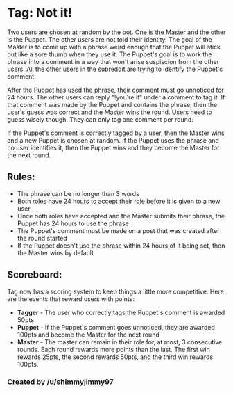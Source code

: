 # Tag: Not it!

Two users are chosen at random by the bot. One is the Master and the other is the Puppet. The other users are not told their identity. The goal of the Master is to come up with a phrase weird enough that the Puppet will stick out like a sore thumb when they use it. The Puppet's goal is to work the phrase into a comment in a way that won't arise suspiscion from the other users. All the other users in the subreddit are trying to identify the Puppet's comment.

After the Puppet has used the phrase, their comment must go unnoticed for 24 hours. The other users can reply "!you're it" under a comment to tag it. If that comment was made by the Puppet and contains the phrase, then the user's guess was correct and the Master wins the round. Users need to guess wisely though. They can only tag one comment per round.

If the Puppet's comment is correctly tagged by a user, then the Master wins and a new Puppet is chosen at random. If the Puppet uses the phrase and no user identifies it, then the Puppet wins and they become the Master for the next round.

## Rules:
* The phrase can be no longer than 3 words
* Both roles have 24 hours to accept their role before it is given to a new user
* Once both roles have accepted and the Master submits their phrase, the Puppet has 24 hours to use the phrase
* The Puppet's comment must be made on a post that was created after the round started
* If the Puppet doesn't use the phrase within 24 hours of it being set, then the Master wins by default

## Scoreboard:
Tag now has a scoring system to keep things a little more competitive. Here are the events that reward users with points:
* **Tagger** - The user who correctly tags the Puppet's comment is awarded 50pts
* **Puppet** - If the Puppet's comment goes unnoticed, they are awarded 100pts and become the Master for the next round
* **Master** - The master can remain in their role for, at most, 3 consecutive rounds. Each round rewards more points than the last. The first win rewards 25pts, the second rewards 50pts, and the third win rewards 100pts.

### Created by /u/shimmyjimmy97
